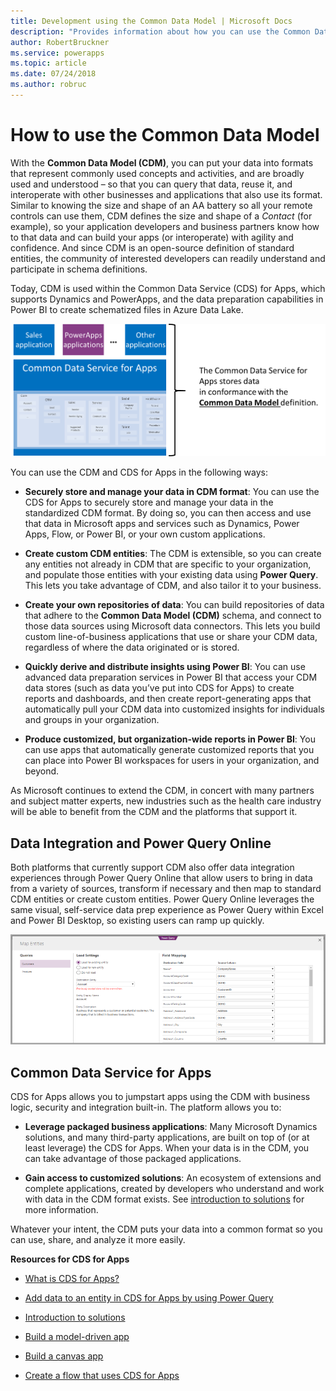 ```yaml
---
title: Development using the Common Data Model | Microsoft Docs
description: "Provides information about how you can use the Common Data Model to develop apps and solutions."
author: RobertBruckner
ms.service: powerapps
ms.topic: article
ms.date: 07/24/2018
ms.author: robruc
---
```


# How to use the Common Data Model

With the **Common Data Model (CDM)**, you can put your data into formats that represent commonly used concepts and activities, and are broadly used and understood – so that you can query that data, reuse it, and interoperate with other businesses and applications that also use its format. Similar to knowing the size and shape of an AA battery so all your remote controls can use them, CDM defines the size and shape of a *Contact* (for example), so your application developers and business partners know how to that data and can build your apps (or interoperate) with agility and confidence. And since CDM is an open-source definition of standard entities, the community of interested developers can readily understand and participate in schema definitions.

Today, CDM is used within the Common Data Service (CDS) for Apps, which supports Dynamics and PowerApps, and the data preparation capabilities in Power BI to create schematized files in Azure Data Lake.

![Common Data Model with CDS for Apps](media/cdm-with-cds.png)

You can use the CDM and CDS for Apps in the following ways:

- **Securely store and manage your data in CDM format**: You can use the CDS for Apps to securely store and manage your data in the standardized CDM format. By doing so, you can then access and use that data in Microsoft apps and services such as Dynamics, Power Apps, Flow, or Power BI, or your own custom applications.

- **Create custom CDM entities**: The CDM is extensible, so you can create any entities not already in CDM that are specific to your organization, and populate those entities with your existing data using **Power Query**. This lets you take advantage of CDM, and also tailor it to your business.

- **Create your own repositories of data**: You can build repositories of data that adhere to the **Common Data Model (CDM)** schema, and connect to those data sources using Microsoft data connectors. This lets you build custom line-of-business applications that use or share your CDM data, regardless of where the data originated or is stored.

- **Quickly derive and distribute insights using Power BI**: You can use advanced data preparation services in Power BI that access your CDM data stores (such as data you’ve put into CDS for Apps) to create reports and dashboards, and then create report-generating apps that automatically pull your CDM data into customized insights for individuals and groups in your organization.

- **Produce customized, but organization-wide reports in Power BI**: You can use apps that automatically generate customized reports that you can place into Power BI workspaces for users in your organization, and beyond.

As Microsoft continues to extend the CDM, in concert with many partners and subject matter experts, new industries such as the health
care industry will be able to benefit from the CDM and the platforms that support it.

## Data Integration and Power Query Online

Both platforms that currently support CDM also offer data integration experiences through Power Query Online that allow users to bring in data from a variety of sources, transform if necessary and then map to standard CDM entities or create custom entities. Power Query Online leverages the same visual, self-service data prep experience as Power Query within Excel and Power BI Desktop, so existing users can ramp up quickly.

![Map data with entities in CDM](media/cdm-map-entities.png)

## Common Data Service for Apps

CDS for Apps allows you to jumpstart apps using the CDM with business logic, security and integration built-in. The platform allows you
to:

- **Leverage packaged business applications**: Many Microsoft Dynamics solutions, and many third-party applications, are built on top of (or at least leverage) the CDS for Apps. When your data is in the CDM, you can take advantage of those packaged applications.

- **Gain access to customized solutions**: An ecosystem of extensions and complete applications, created by developers who understand and work with data in the CDM format exists. See [introduction to solutions](https://docs.microsoft.com/powerapps/developer/common-data-service/introduction-solutions) for more information.

Whatever your intent, the CDM puts your data into a common format so you can use, share, and analyze it more easily.

**Resources for CDS for Apps**

- [What is CDS for Apps?](https://docs.microsoft.com/powerapps/maker/common-data-service/data-platform-intro)

- [Add data to an entity in CDS for Apps by using Power Query](https://docs.microsoft.com/powerapps/maker/common-data-service/data-platform-cds-newentity-pq)

- [Introduction to solutions](https://docs.microsoft.com/powerapps/developer/common-data-service/introduction-solutions)

- [Build a model-driven app](https://docs.microsoft.com/powerapps/maker/model-driven-apps/model-driven-app-overview)

- [Build a canvas app](https://docs.microsoft.com/powerapps/maker/canvas-apps/getting-started)

- [Create a flow that uses CDS for Apps](https://docs.microsoft.com/flow/common-data-model-intro)
